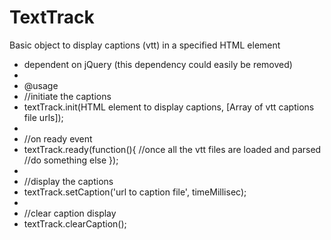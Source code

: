 TextTrack
=========
Basic object to display captions (vtt) in a specified HTML element
 *  dependent on jQuery (this dependency could easily be removed)
 *  
 *  @usage 
 *  //initiate the captions
 *  textTrack.init(HTML element to display captions, [Array of vtt captions file urls]);
 *  
 *  //on ready event
 *  textTrack.ready(function(){
            //once all the vtt files are loaded and parsed
            //do something else
        });
 *
 *  //display the captions
 *  textTrack.setCaption('url to caption file', timeMillisec);  
 *  
 *  //clear caption display
 *  textTrack.clearCaption();  
